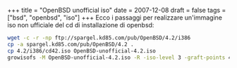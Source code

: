 +++
title = "OpenBSD unofficial iso"
date = 2007-12-08
draft = false
tags = ["bsd", "openbsd", "iso"]
+++
Ecco i passaggi per realizzare un'immagine iso non ufficiale del cd di installazione di openbsd:
```bash
wget -c -r -np ftp://spargel.kd85.com/pub/OpenBSD/4.2/i386
cp -a spargel.kd85.com/pub/OpenBSD/4.2 .
cp 4.2/i386/cd42.iso OpenBSD-unofficial-4.2.iso
growisofs -M OpenBSD-unofficial-4.2.iso -R -iso-level 3 -graft-points 4.2=4.2
```